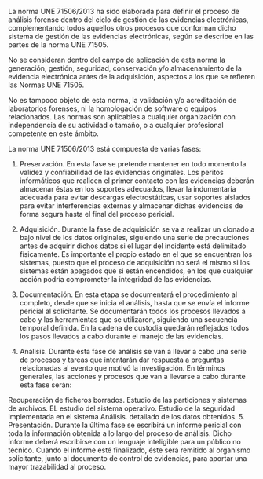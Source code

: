 La norma UNE 71506/2013 ha sido elaborada para definir el proceso de análisis forense dentro del ciclo de gestión de las evidencias electrónicas, complementando todos aquellos otros procesos que conforman dicho sistema de gestión de las evidencias electrónicas, según se describe en las partes de la norma UNE 71505.

No se consideran dentro del campo de aplicación de esta norma la generación, gestión, seguridad, conservación y/o almacenamiento de la evidencia electrónica antes de la adquisición, aspectos a los que se refieren las Normas UNE 71505.

No es tampoco objeto de esta norma, la validación y/o acreditación de laboratorios forenses, ni la homologación de software o equipos relacionados.  Las normas son aplicables a cualquier organización con independencia de su actividad o tamaño, o a cualquier profesional competente en este ámbito.

La norma UNE 71506/2013 está compuesta de varias fases:

1. Preservación. En esta fase se pretende mantener en todo momento la validez y confiabilidad de las evidencias originales. Los peritos informáticos que realicen el primer contacto con las evidencias deberán almacenar éstas en los soportes adecuados, llevar la indumentaria adecuada para evitar descargas electrostáticas, usar soportes aislados para evitar interferencias externas y almacenar dichas evidencias de forma segura hasta el final del proceso pericial.

2. Adquisición. Durante la fase de adquisición se va a realizar un clonado a bajo nivel de los datos originales, siguiendo una serie de precauciones antes de adquirir dichos datos si el lugar del incidente está delimitado físicamente. Es importante el propio estado en el que se encuentran los sistemas, puesto que el proceso de adquisición no será el mismo si los sistemas están apagados que si están encendidos, en los que cualquier acción podría comprometer la integridad de las evidencias.

3. Documentación. En esta etapa se documentará el procedimiento al completo, desde que se inicia el análisis, hasta que se envía el informe pericial al solicitante. Se documentarán todos los procesos llevados a cabo y las herramientas que se utilizaron, siguiendo una secuencia temporal definida. En la cadena de custodia quedarán reflejados todos los pasos llevados a cabo durante el manejo de las evidencias.

4. Análisis. Durante esta fase de análisis se van a llevar a cabo una serie de procesos y tareas que intentarán dar respuesta a preguntas relacionadas al evento que motivó la investigación. En términos generales, las acciones y procesos que van a llevarse a cabo durante esta fase serán:

Recuperación de ficheros borrados.
Estudio de las particiones y sistemas de archivos.
EL estudio del sistema operativo.
Estudio de la seguridad implementada en el sistema Análisis. detallado de los datos obtenidos.
5. Presentación. Durante la última fase se escribirá un informe pericial con toda la información obtenida a lo largo del proceso de análisis. Dicho informe deberá escribirse con un lenguaje inteligible para un público no técnico. Cuando el informe esté finalizado, éste será remitido al organismo solicitante, junto al documento de control de evidencias, para aportar una mayor trazabilidad al proceso.

